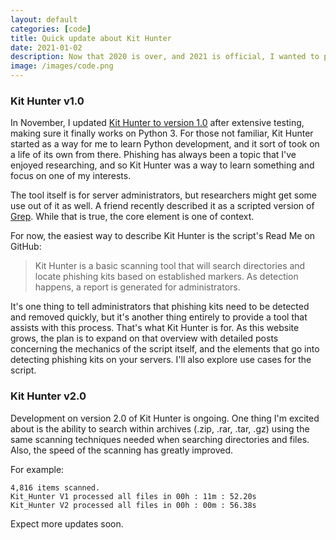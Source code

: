 ```yaml
---
layout: default
categories: [code]
title: Quick update about Kit Hunter
date: 2021-01-02
description: Now that 2020 is over, and 2021 is official, I wanted to post an update on Kit Hunter.
image: /images/code.png
---
```


### Kit Hunter v1.0

In November, I updated [Kit Hunter to version 1.0](https://github.com/SteveD3/kit_hunter "Link to Kit Hunter version 1.0") after extensive testing, making sure it finally works on Python 3. For those not familiar, Kit Hunter started as a way for me to learn Python development, and it sort of took on a life of its own from there. Phishing has always been a topic that I've enjoyed researching, and so Kit Hunter was a way to learn something and focus on one of my interests.

The tool itself is for server administrators, but researchers might get some use out of it as well. A friend recently described it as a scripted version of [Grep](https://linuxcommand.org/lc3_man_pages/grep1.html "Grep searches standard input or files for matches of a given pattern."). While that is true, the core element is one of context.

For now, the easiest way to describe Kit Hunter is the script's Read Me on GitHub:

>Kit Hunter is a basic scanning tool that will search directories and locate phishing kits based on established markers. As detection happens, a report is generated for administrators.

It's one thing to tell administrators that phishing kits need to be detected and removed quickly, but it's another thing entirely to provide a tool that assists with this process. That's what Kit Hunter is for. As this website grows, the plan is to expand on that overview with detailed posts concerning the mechanics of the script itself, and the elements that go into detecting phishing kits on your servers. I'll also explore use cases for the script.

### Kit Hunter v2.0

Development on version 2.0 of Kit Hunter is ongoing. One thing I'm excited about is the ability to search within archives (.zip, .rar, .tar, .gz) using the same scanning techniques needed when searching directories and files. Also, the speed of the scanning has greatly improved.

For example:

```
4,816 items scanned.
Kit_Hunter V1 processed all files in 00h : 11m : 52.20s
Kit_Hunter V2 processed all files in 00h : 00m : 56.38s
```
Expect more updates soon.
